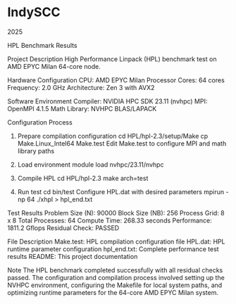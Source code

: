 # IndySCC
2025

HPL Benchmark Results

Project Description
High Performance Linpack (HPL) benchmark test on AMD EPYC Milan 64-core node.

Hardware Configuration
CPU: AMD EPYC Milan Processor
Cores: 64 cores
Frequency: 2.0 GHz
Architecture: Zen 3 with AVX2

Software Environment
Compiler: NVIDIA HPC SDK 23.11 (nvhpc)
MPI: OpenMPI 4.1.5
Math Library: NVHPC BLAS/LAPACK

Configuration Process

1. Prepare compilation configuration
cd HPL/hpl-2.3/setup/Make
cp Make.Linux_Intel64 Make.test
Edit Make.test to configure MPI and math library paths

2. Load environment
module load nvhpc/23.11/nvhpc

3. Compile HPL
cd HPL/hpl-2.3
make arch=test

4. Run test
cd bin/test
Configure HPL.dat with desired parameters
mpirun -np 64 ./xhpl > hpl_end.txt

Test Results
Problem Size (N): 90000
Block Size (NB): 256
Process Grid: 8 x 8
Total Processes: 64
Compute Time: 268.33 seconds
Performance: 1811.2 Gflops
Residual Check: PASSED

File Description
Make.test: HPL compilation configuration file
HPL.dat: HPL runtime parameter configuration
hpl_end.txt: Complete performance test results
README: This project documentation

Note
The HPL benchmark completed successfully with all residual checks passed. The configuration and compilation process involved setting up the NVHPC environment, configuring the Makefile for local system paths, and optimizing runtime parameters for the 64-core AMD EPYC Milan system.
